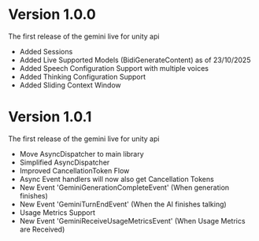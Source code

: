 # Version 1.0.0
The first release of the gemini live for unity api

- Added Sessions
- Added Live Supported Models (BidiGenerateContent) as of 23/10/2025
- Added Speech Configuration Support with multiple voices
- Added Thinking Configuration Support
- Added Sliding Context Window 

# Version 1.0.1
The first release of the gemini live for unity api

- Move AsyncDispatcher to main library
- Simplified AsyncDispatcher
- Improved CancellationToken Flow
- Async Event handlers will now also get Cancellation Tokens
- New Event 'GeminiGenerationCompleteEvent' (When generation finishes)
- New Event 'GeminiTurnEndEvent' (When the AI finishes talking)
- Usage Metrics Support
- New Event 'GeminiReceiveUsageMetricsEvent' (When Usage Metrics are Received)